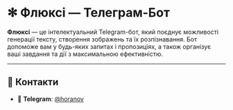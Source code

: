 # ✻ **Флюксі** — Телеграм-Бот

**Флюксі** — це інтелектуальний Telegram-бот, який поєднує можливості генерації тексту, створення зображень та їх розпізнавання. Бот допоможе вам у будь-яких запитах і пропозиціях, а також організує ваші завдання та дії з максимальною ефективністю.

---

## 📍 **Контакти**

- 📱 **Telegram**: [@horanov](https://t.me/horanov)

